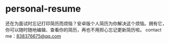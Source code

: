 personal-resume
===============

还在为面试时忘记打印简历而烦恼？安卓版个人简历为你解决这个烦恼。拥有它，你可以随时随地编辑、查看你的简历，再也不用担心忘记更新简历啦。
contact me：838376675@qq.com
